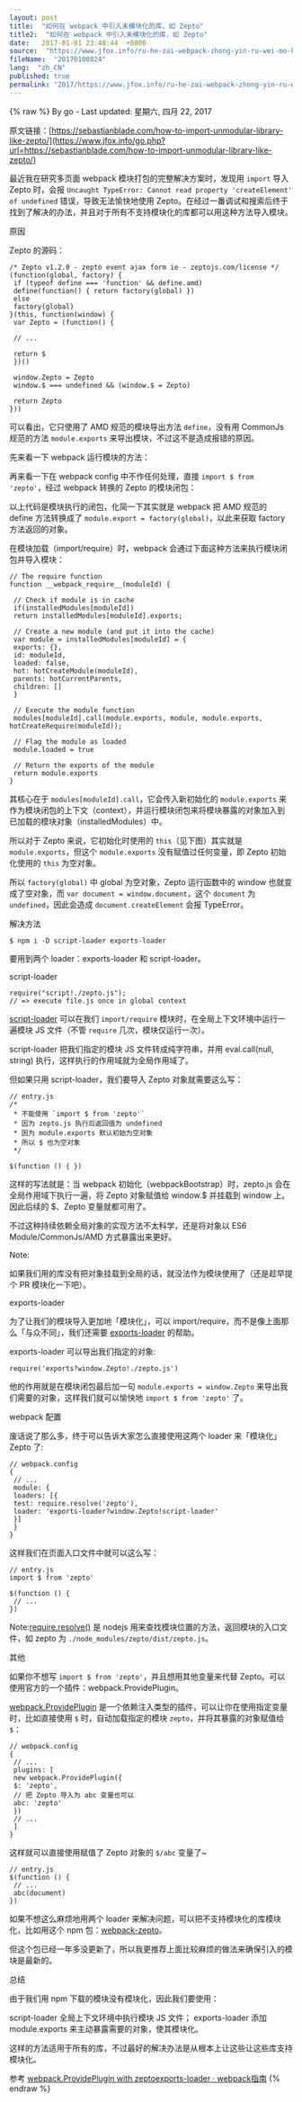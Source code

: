 ```yaml
---
layout: post
title:  "如何在 webpack 中引入未模块化的库，如 Zepto"
title2:  "如何在 webpack 中引入未模块化的库，如 Zepto"
date:   2017-01-01 23:48:44  +0800
source:  "https://www.jfox.info/ru-he-zai-webpack-zhong-yin-ru-wei-mo-kuai-hua-de-ku-ru-zepto.html"
fileName:  "20170100824"
lang:  "zh_CN"
published: true
permalink: "2017/https://www.jfox.info/ru-he-zai-webpack-zhong-yin-ru-wei-mo-kuai-hua-de-ku-ru-zepto.html"
---
```

{% raw %}
By go - Last updated: 星期六, 四月 22, 2017

原文链接：[https://sebastianblade.com/how-to-import-unmodular-library-like-zepto/](https://www.jfox.info/go.php?url=https://sebastianblade.com/how-to-import-unmodular-library-like-zepto/)

最近我在研究多页面 webpack 模块打包的完整解决方案时，发现用 `import` 导入 Zepto 时，会报 `Uncaught TypeError: Cannot read property 'createElement' of undefined` 错误，导致无法愉快地使用 Zepto。在经过一番调试和搜索后终于找到了解决的办法，并且对于所有不支持模块化的库都可以用这种方法导入模块。 

原因

Zepto 的源码：

    /* Zepto v1.2.0 - zepto event ajax form ie - zeptojs.com/license */
    (function(global, factory) {
     if (typeof define === 'function' && define.amd)
     define(function() { return factory(global) })
     else
     factory(global)
    }(this, function(window) {
     var Zepto = (function() {
    
     // ...
    
     return $
     })()
    
     window.Zepto = Zepto
     window.$ === undefined && (window.$ = Zepto)
    
     return Zepto
    }))
    

可以看出，它只使用了 AMD 规范的模块导出方法 `define`，没有用 CommonJs 规范的方法 `module.exports` 来导出模块，不过这不是造成报错的原因。

先来看一下 webpack 运行模块的方法： 

再来看一下在 webpack config 中不作任何处理，直接 `import $ from 'zepto'`，经过 webpack 转换的 Zepto 的模块闭包：

以上代码是模块执行的闭包，化简一下其实就是 webpack 把 AMD 规范的 define 方法转换成了 `module.export = factory(global)`，以此来获取 factory 方法返回的对象。

在模块加载（import/require）时，webpack 会通过下面这种方法来执行模块闭包并导入模块：

    // The require function
    function __webpack_require__(moduleId) {
    
     // Check if module is in cache
     if(installedModules[moduleId])
     return installedModules[moduleId].exports;
    
     // Create a new module (and put it into the cache)
     var module = installedModules[moduleId] = {
     exports: {},
     id: moduleId,
     loaded: false,
     hot: hotCreateModule(moduleId),
     parents: hotCurrentParents,
     children: []
     }
    
     // Execute the module function
     modules[moduleId].call(module.exports, module, module.exports, hotCreateRequire(moduleId));
    
     // Flag the module as loaded
     module.loaded = true
    
     // Return the exports of the module
     return module.exports
    }
    

其核心在于 `modules[moduleId].call`，它会传入新初始化的 `module.exports` 来作为模块闭包的上下文（context），并运行模块闭包来将模块暴露的对象加入到已加载的模块对象（installedModules）中。

所以对于 Zepto 来说，它初始化时使用的 `this`（见下图）其实就是 `module.exports`，但这个 `module.exports` 没有赋值过任何变量，即 Zepto 初始化使用的 `this` 为空对象。

所以 `factory(global)` 中 global 为空对象，Zepto 运行函数中的 window 也就变成了空对象，而 `var document = window.document`，这个 `document` 为 `undefined`，因此会造成 `document.createElement` 会报 TypeError。

解决方法

    $ npm i -D script-loader exports-loader
    

要用到两个 loader：exports-loader 和 script-loader。

script-loader

    require("script!./zepto.js"); 
    // => execute file.js once in global context
    

[script-loader](https://www.jfox.info/go.php?url=https://github.com/webpack/script-loader) 可以在我们 `import/require` 模块时，在全局上下文环境中运行一遍模块 JS 文件（不管 `require` 几次，模块仅运行一次）。

script-loader 把我们指定的模块 JS 文件转成纯字符串，并用 eval.call(null, string) 执行，这样执行的作用域就为全局作用域了。

但如果只用 script-loader，我们要导入 Zepto 对象就需要这么写：

    // entry.js
    /*
     * 不能使用 `import $ from 'zepto'`
     * 因为 zepto.js 执行后返回值为 undefined
     * 因为 module.exports 默认初始为空对象
     * 所以 $ 也为空对象
     */
    
    $(function () { })
    

这样的写法就是：当 webpack 初始化（webpackBootstrap）时，zepto.js 会在全局作用域下执行一遍，将 Zepto 对象赋值给 window.$ 并挂载到 window 上。因此后续的 $、Zepto 变量就都可用了。

不过这种持续依赖全局对象的实现方法不太科学，还是将对象以 ES6 Module/CommonJs/AMD 方式暴露出来更好。

Note:

如果我们用的库没有把对象挂载到全局的话，就没法作为模块使用了（还是趁早提个 PR 模块化一下吧）。

exports-loader

为了让我们的模块导入更加地「模块化」，可以 import/require，而不是像上面那么「与众不同」，我们还需要 [exports-loader](https://www.jfox.info/go.php?url=https://github.com/webpack/exports-loader) 的帮助。

exports-loader 可以导出我们指定的对象:

    require('exports?window.Zepto!./zepto.js') 
    

他的作用就是在模块闭包最后加一句 `module.exports = window.Zepto` 来导出我们需要的对象，这样我们就可以愉快地 `import $ from 'zepto'` 了。

webpack 配置

废话说了那么多，终于可以告诉大家怎么直接使用这两个 loader 来「模块化」Zepto 了:

    // webpack.config
    {
     // ...
     module: {
     loaders: [{
     test: require.resolve('zepto'),
     loader: 'exports-loader?window.Zepto!script-loader'
     }]
     }
    }
    

这样我们在页面入口文件中就可以这么写：

    // entry.js
    import $ from 'zepto'
    
    $(function () {
     // ...
    })
    

Note:[require.resolve()](https://www.jfox.info/go.php?url=https://nodejs.org/api/globals.html#globals_require_resolve) 是 nodejs 用来查找模块位置的方法，返回模块的入口文件，如 zepto 为 `./node_modules/zepto/dist/zepto.js`。

其他

如果你不想写 `import $ from 'zepto'`，并且想用其他变量来代替 Zepto。可以使用官方的一个插件：webpack.ProvidePlugin。

[webpack.ProvidePlugin](https://www.jfox.info/go.php?url=https://github.com/webpack/webpack/blob/54aa3cd0d6167943713491fd5e1110b777336be6/lib/ProvidePlugin.js) 是一个依赖注入类型的插件，可以让你在使用指定变量时，比如直接使用 `$` 时，自动加载指定的模块 `zepto`，并将其暴露的对象赋值给 `$`：

    // webpack.config
    {
     // ...
     plugins: [
     new webpack.ProvidePlugin({
     $: 'zepto',
     // 把 Zepto 导入为 abc 变量也可以
     abc: 'zepto'
     })
     // ...
     ]
    }
    

这样就可以直接使用赋值了 Zepto 对象的 `$/abc` 变量了~

    // entry.js
    $(function () {
     // ...
     abc(document)
    })
    

如果不想这么麻烦地用两个 loader 来解决问题，可以把不支持模块化的库模块化，比如用这个 npm 包：[webpack-zepto](https://www.jfox.info/go.php?url=https://www.npmjs.com/package/webpack-zepto)。

但这个包已经一年多没更新了，所以我更推荐上面比较麻烦的做法来确保引入的模块是最新的。

总结

由于我们用 npm 下载的模块没有模块化，因此我们要使用：

script-loader 全局上下文环境中执行模块 JS 文件； exports-loader 添加 module.exports 来主动暴露需要的对象，使其模块化。

这样的方法适用于所有的库，不过最好的解决办法是从根本上让这些让这些库支持模块化。

参考 [webpack.ProvidePlugin with zepto](https://www.jfox.info/go.php?url=http://stackoverflow.com/questions/35006730/webpack-provideplugin-with-zepto)[exports-loader · webpack指南](https://www.jfox.info/go.php?url=https://webpack.toobug.net/zh-cn/chapter4/exports-loader.html)
{% endraw %}